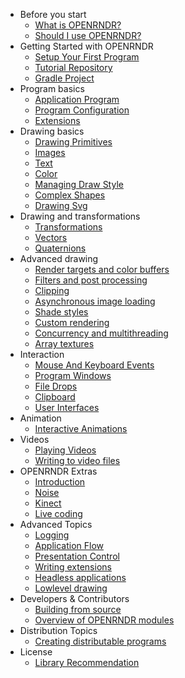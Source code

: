 - Before you start
  - [What is OPENRNDR?](01_Before_you_start/C00WhatIsOPENRNDR.md)
  - [Should I use OPENRNDR?](01_Before_you_start/C02ShouldIUseOPENRNDR.md)
- Getting Started with OPENRNDR
  - [Setup Your First Program](02_Getting_Started_with_OPENRNDR/C00_SetupYourFirstProgram.md)
  - [Tutorial Repository](02_Getting_Started_with_OPENRNDR/C01_TutorialRepository.md)
  - [Gradle Project](02_Getting_Started_with_OPENRNDR/C02_GradleProject.md)
- Program basics
  - [Application Program](03_Program_basics/C00_ApplicationProgram.md)
  - [Program Configuration](03_Program_basics/C01_ProgramConfiguration.md)
  - [Extensions](03_Program_basics/C02_Extensions.md)
- Drawing basics
  - [Drawing Primitives](04_Drawing_basics/C00_DrawingPrimitives.md)
  - [Images](04_Drawing_basics/C01_Images.md)
  - [Text](04_Drawing_basics/C02_Text.md)
  - [Color](04_Drawing_basics/C03_Color.md)
  - [Managing Draw Style](04_Drawing_basics/C04_ManagingDrawStyle.md)
  - [Complex Shapes](04_Drawing_basics/C05_ComplexShapes.md)
  - [Drawing Svg](04_Drawing_basics/C06_DrawingSvg.md)
- Drawing and transformations
  - [Transformations](05_Drawing_and_transformations/C00_Transformations.md)
  - [Vectors](05_Drawing_and_transformations/C01_Vectors.md)
  - [Quaternions](05_Drawing_and_transformations/C02_Quaternions.md)
- Advanced drawing
  - [Render targets and color buffers](06_Advanced_drawing/C00_Render_targets_and_color_buffers.md)
  - [Filters and post processing](06_Advanced_drawing/C01_Filters_and_post_processing.md)
  - [Clipping](06_Advanced_drawing/C02_Clipping.md)
  - [Asynchronous image loading](06_Advanced_drawing/C03_Asynchronous_image_loading.md)
  - [Shade styles](06_Advanced_drawing/C04_Shade_styles.md)
  - [Custom rendering](06_Advanced_drawing/C05_Custom_rendering.md)
  - [Concurrency and multithreading](06_Advanced_drawing/C06_Concurrency_and_multithreading.md)
  - [Array textures](06_Advanced_drawing/C07_Array_textures.md)
- Interaction
  - [Mouse And Keyboard Events](07_Interaction/C00MouseAndKeyboardEvents.md)
  - [Program Windows](07_Interaction/C01ProgramWindows.md)
  - [File Drops](07_Interaction/C02FileDrops.md)
  - [Clipboard](07_Interaction/C03Clipboard.md)
  - [User Interfaces](07_Interaction/C04UserInterfaces.md)
- Animation
  - [Interactive Animations](08_Animation/C00_InteractiveAnimations.md)
- Videos
  - [Playing Videos](09_Videos/C00_Playing_Videos.md)
  - [Writing to video files](09_Videos/C01_Writing_to_video_files.md)
- OPENRNDR Extras
  - [Introduction](10_OPENRNDR_Extras/C00_Introduction.md)
  - [Noise](10_OPENRNDR_Extras/C01_Noise.md)
  - [Kinect](10_OPENRNDR_Extras/C02_Kinect.md)
  - [Live coding](10_OPENRNDR_Extras/C03_Live_coding.md)
- Advanced Topics
  - [Logging](11_Advanced_Topics/C00_Logging.md)
  - [Application Flow](11_Advanced_Topics/C01_Application_Flow.md)
  - [Presentation Control](11_Advanced_Topics/C02_Presentation_Control.md)
  - [Writing extensions](11_Advanced_Topics/C03_Writing_extensions.md)
  - [Headless applications](11_Advanced_Topics/C04_Headless_applications.md)
  - [Lowlevel drawing](11_Advanced_Topics/C05_Lowlevel_drawing.md)
- Developers & Contributors
  - [Building from source](12_Developers_&_Contributors/C00_Building_from_source.md)
  - [Overview of OPENRNDR modules](12_Developers_&_Contributors/C01_Overview_of_OPENRNDR_modules.md)
- Distribution Topics
  - [Creating distributable programs](13_Distribution_Topics/C00_Creating_distributable_programs.md)
- License
  - [Library Recommendation](14_License/C00_Library_Recommendation.md)
